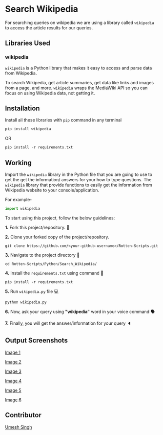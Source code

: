 # Search Wikipedia

For searching queries on wikipedia we are using a library called `wikipedia` to access the article results for our queries. 

## Libraries Used

### wikipedia
`wikipedia` is a Python library that makes it easy to access and parse data from Wikipedia.

To search Wikipedia, get article summaries, get data like links and images from a page, and more. `wikipedia` wraps the MediaWiki API so you can focus on using Wikipedia data, not getting it.

## Installation

Install all these libraries with `pip` command in any terminal

```python
pip install wikipedia
```

OR

```python
pip install -r requirements.txt
```

## Working

Import the `wikipedia` library in the Python file that you are going to use to get the get the information/ answers for your how to type questions. The `wikipedia` library that provide functions to easily get the information from Wikipedia website to your console/application.

For example-

```python
import wikipedia                
```

To start using this project, follow the below guidelines: 

**1.**  Fork this project/repository. 🍴

**2.**  Clone your forked copy of the project/repository.

```
git clone https://github.com/<your-github-username>/Rotten-Scripts.git
```

**3.** Navigate to the project directory :file_folder: 

```
cd Rotten-Scripts/Python/Search_Wikipedia/
```

**4.** Install the `requirements.txt` using command 🔧

```
pip install -r requirements.txt
```

**5.** Run `wikipedia.py` file 💻

```
python wikipedia.py
```

**6.** Now, ask your query using **"wikipedia"** word in your voice command 🗣️

**7.** Finally, you will get the answer/information for your query 🔈 

## Output Screenshots

[Image 1](https://i.imgur.com/FMeqUBA.png)

[Image 2](https://i.imgur.com/pcdvnTo.png)

[Image 3](https://i.imgur.com/iu94kn6.png)

[Image 4](https://i.imgur.com/aExDzSH.png)

[Image 5](https://i.imgur.com/fs2HVYl.png)

[Image 6](https://i.imgur.com/2w3yK1w.png)

## Contributor

[Umesh Singh](https://github.com/Umesh-01)
